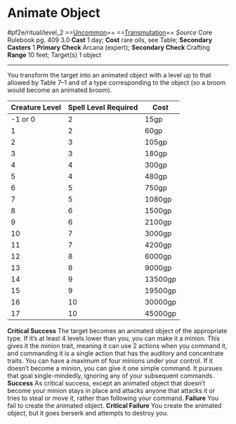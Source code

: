 # Animate Object
#pf2e/ritual/level_2
==[Uncommon](../../../rules/traits/uncommon.md)== ==[Transmutation](../../../rules/traits/transmutation.md)==
*Source* Core Rulebook pg. 409 3.0
**Cast** 1 day; **Cost** rare oils, see Table; **Secondary Casters** 1
**Primary Check** Arcana (expert); **Secondary Check** Crafting
**Range** 10 feet; Target(s) 1 object

---
You transform the target into an animated object with a level up to that allowed by Table 7–1 and of a type corresponding to the object (so a broom would become an animated broom).

| Creature Level	 | Spell Level Required | Cost    |
| -------------------- | -------------- | ------- |
| -1 or 0              | 2              | 15gp    |
| 1                    | 2              | 60gp    |
| 2                    | 3              | 105gp   |
| 3                    | 3              | 180gp   |
| 4                    | 4              | 300gp   |
| 5                    | 4              | 480gp   |
| 6                    | 5              | 750gp   |
| 7                    | 5              | 1080gp  |
| 8                    | 6              | 1500gp  |
| 9                    | 6              | 2100gp  |
| 10                   | 7              | 3000gp  |
| 11                   | 7              | 4200gp  |
| 12                   | 8              | 6000gp  |
| 13                   | 8              | 9000gp  |
| 14                   | 9              | 13500gp |
| 15                   | 9              | 19500gp |
| 16                   | 10             | 30000gp |
| 17                   | 10             | 45000gp |

**Critical Success** The target becomes an animated object of the appropriate type. If it’s at least 4 levels lower than you, you can make it a minion. This gives it the minion trait, meaning it can use 2 actions when you command it, and commanding it is a single action that has the auditory and concentrate traits. You can have a maximum of four minions under your control. If it doesn’t become a minion, you can give it one simple command. It pursues that goal single-mindedly, ignoring any of your subsequent commands.
**Success** As critical success, except an animated object that doesn’t become your minion stays in place and attacks anyone that attacks it or tries to steal or move it, rather than following your command.
**Failure** You fail to create the animated object.
**Critical Failure** You create the animated object, but it goes berserk and attempts to destroy you.